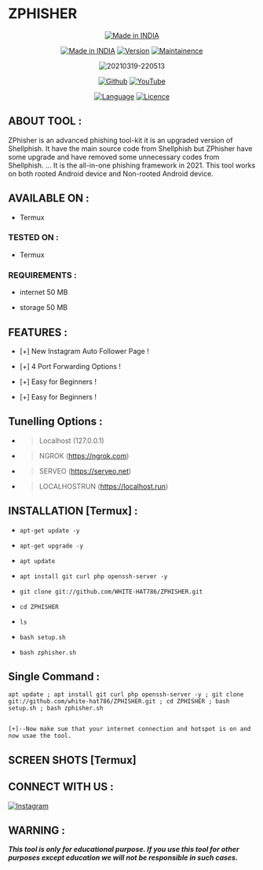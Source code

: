 # ZPHISHER

<p align="center">
<a href="https://github.com/WHITE-HAT786/zphisher"><img title="Made in INDIA" src="https://img.shields.io/badge/MADE%20IN-INDIA-SCRIPT?colorA=%23ff8100&colorB=%23017e40&colorC=%23ff0000&style=for-the-badge"></a>
</p>

<p align="center">
<a href="https://github.com/WHITE-HAT786/zphisher"><img title="Made in INDIA" src="https://img.shields.io/badge/Tool-zphisher-green.svg"></a>
<a href="https://github.com/WHITE-HAT786/zphisher"><img title="Version" src="https://img.shields.io/badge/Version-1.0-green.svg?style=flat-square"></a>
<a href="https://github.com/WHITE-HAT786/zphisher"><img title="Maintainence" src="https://img.shields.io/badge/Maintained%3F-yes-green.svg"></a>

</p>

<p align="center">
<img src="https://i.ibb.co/tD4cgJv/20210319-220513.png" alt="20210319-220513" border="0">

</p>

<p align="center">
<a href="https://github.com/WHITE-HAT786"><img title="Github" src="https://img.shields.io/badge/WHITE-HAT786-brightgreen?style=for-the-badge&logo=github"></a>
<a href="https://youtu.be/EgYXZJWgCcQ"><img title="YouTube" src="https://img.shields.io/badge/YouTube-WHITE HAT-red?style=for-the-badge&logo=Youtube"></a>

</p>

<p align="center">
<a href="https://github.com/WHITE-HAT786"><img title="Language" src="https://img.shields.io/badge/Made%20with-HTML-1f425f.svg?v=103"></a>
<a href="https://github.com/WHITE-HAT786"><img title="Licence" src="https://img.shields.io/badge/License-GNU-blue.svg"></a>

</p>

## ABOUT TOOL :

ZPhisher is an advanced phishing tool-kit it is an upgraded version of Shellphish. It have the main source code from Shellphish but ZPhisher have some upgrade and have removed some unnecessary codes from Shellphish. ... It is the all-in-one phishing framework in 2021. This tool works on both rooted Android device and Non-rooted Android device.

## AVAILABLE ON :

* Termux

### TESTED ON :

* Termux

### REQUIREMENTS :

* internet 50 MB

* storage 50 MB

## FEATURES :

* [+] New Instagram Auto Follower Page !

* [+] 4 Port Forwarding Options !

* [+] Easy for Beginners !

* [+] Easy for Beginners !

## Tunelling Options :
* > Localhost (127.0.0.1)
* > NGROK (https://ngrok.com)
* > SERVEO (https://serveo.net)
* > LOCALHOSTRUN (https://localhost.run)

## INSTALLATION [Termux] :

* `apt-get update -y`

* `apt-get upgrade -y`

* `apt update`

* `apt install git curl php openssh-server -y`

* `git clone git://github.com/WHITE-HAT786/ZPHISHER.git`

* `cd ZPHISHER`

* `ls`

* `bash setup.sh`

* `bash zphisher.sh`

## Single Command :
```
apt update ; apt install git curl php openssh-server -y ; git clone git://github.com/white-hat786/ZPHISHER.git ; cd ZPHISHER ; bash setup.sh ; bash zphisher.sh
```


```

[+]--Now make sue that your internet connection and hotspot is on and now usae the tool.
```

## SCREEN SHOTS [Termux]



## CONNECT WITH US :

[![Instagram](https://img.shields.io/badge/INSTAGRAM-FOLLOW-red?style=for-the-badge&logo=instagram)](https://instagram.com/white_hat_278?igshid=175v9uifresgr)

## WARNING : 

***This tool is only for educational purpose. If you use this tool for other purposes except education we will not be responsible in such cases.***








